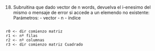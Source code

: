 18. Subruitina que dado vector de n words, devuelva el i-enesimo del mismo o mensaje de error si accede a un elemendo no existente:
    Parámetros:
	    - vector 
	    - n
	    - índice

```arm

r0 <- dir comienzo matriz
r1 <- nº filas
r2 <- nº columnas
r3 <- dir comienzo matriz Cuadrado


```
